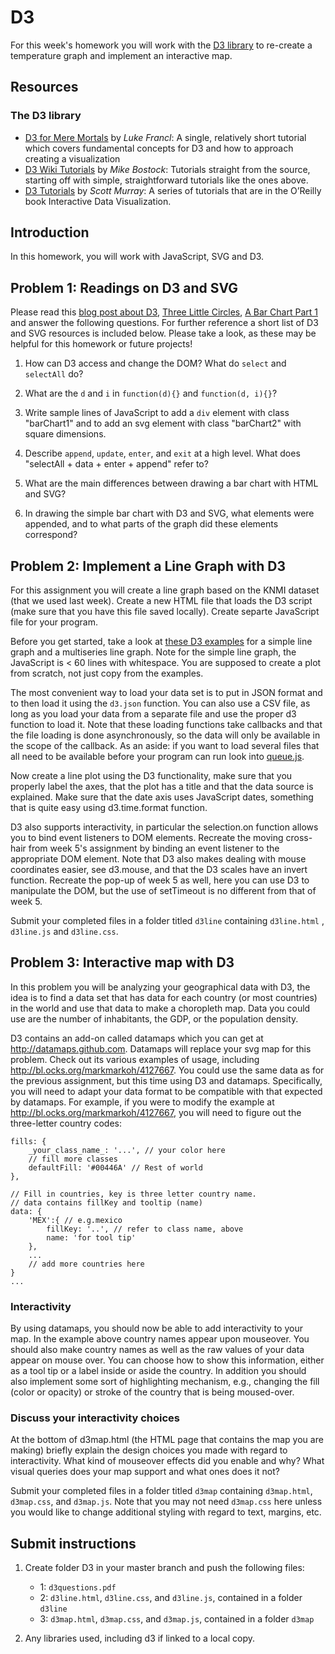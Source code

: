 # D3

For this week's homework you will work with the [D3 library][D3website] to
re-create a temperature graph and implement an interactive map.

[D3website]: http://d3js.org/

## Resources

### The D3 library

* [D3 for Mere Mortals] by *Luke Francl*: A single, relatively short tutorial
  which covers fundamental concepts for D3 and how to approach creating a
  visualization
* [D3 Wiki Tutorials] by *Mike Bostock*: Tutorials straight from the source,
  starting off with simple, straightforward tutorials like the ones above.
* [D3 Tutorials] by *Scott Murray*: A series of tutorials that are in the
  O’Reilly book Interactive Data Visualization.

[D3 for Mere Mortals]: http://www.recursion.org/d3-for-mere-mortals/
[D3 Wiki Tutorials]: https://github.com/mbostock/d3/wiki/Tutorials
[D3 Tutorials]: http://alignedleft.com/tutorials/d3/


## Introduction

In this homework, you will work with JavaScript, SVG and D3. 

## Problem 1: Readings on D3 and SVG

Please read this [blog post about D3], [Three Little Circles], [A Bar Chart
Part 1] and answer the following questions. For further reference a short list
of D3 and SVG resources is included below. Please take a look, as these may be
helpful for this homework or future projects!

[blog post about D3]: http://www.jeromecukier.net/blog/2013/03/05/d3-tutorial-at-strata-redux/
[Three Little Circles]: http://mbostock.github.io/d3/tutorial/circle.html
[A Bar Chart Part 1]: http://mbostock.github.io/d3/tutorial/bar-1.html

1. How can D3 access and change the DOM? What do `select` and `selectAll` do?

2. What are the `d` and `i` in `function(d){}` and `function(d, i){}`?

3. Write sample lines of JavaScript to add a `div` element with class
   "barChart1" and to add an svg element with class "barChart2" with square
   dimensions.

4. Describe `append`, `update`, `enter`, and `exit` at a high level. What does
   "selectAll + data + enter + append" refer to?

5. What are the main differences between drawing a bar chart with HTML and SVG?

6. In drawing the simple bar chart with D3 and SVG, what elements were
   appended, and to what parts of the graph did these elements correspond?


## Problem 2: Implement a Line Graph with D3

For this assignment you will create a line graph based on the KNMI dataset (that we used last week).
Create a new HTML file that loads the D3 script (make sure that you have this file saved locally).
Create separte JavaScript file for your program.

Before you get started, take a look at [these D3 examples] for a simple line
graph and a multiseries line graph. Note for the simple line graph, the
JavaScript is < 60 lines with whitespace. You are supposed to create a plot
from scratch, not just copy from the examples.

[these D3 examples]: https://github.com/mbostock/d3/wiki/Gallery

The most convenient way to load your data set is to put in JSON format and to
then load it using the `d3.json` function. You can also use a CSV file, as long as you load your data from a separate file and use the proper d3 function to load it. Note that these loading functions take callbacks and that the
file loading is done asynchronously, so the data will only be available in
the scope of the callback. As an aside: if you want to load several files
that all need to be available before your program can run look into 
[queue.js].

[queue.js]: https://github.com/mbostock/queue

Now create a line plot using the D3 functionality, make sure that you properly
label the axes, that the plot has a title and that the data source is 
explained. Make sure that the date axis uses JavaScript dates, something that is
quite easy using d3.time.format function.

D3 also supports interactivity, in particular the selection.on
function allows you to bind event listeners to DOM elements. Recreate the 
moving cross-hair from week 5's assignment by binding an event listener
to the appropriate DOM element. Note that D3 also makes dealing with mouse
coordinates easier, see d3.mouse, and that the D3 scales
have an invert function. Recreate the pop-up of week 5 as well, 
here you can use D3 to manipulate the DOM, but the use of setTimeout
is no different from that of week 5.

Submit your completed files in a folder titled `d3line` containing `d3line.html` , `d3line.js` and
`d3line.css`.


## Problem 3: Interactive map with D3

In this problem you will be analyzing your geographical data with D3, the idea
is to find a data set that has data for each country (or most countries) in the
world and use that data to make a choropleth map. Data you could use are the number
of inhabitants, the GDP, or the population density.

D3 contains an add-on called datamaps which you can get at
<http://datamaps.github.com>. Datamaps will replace your svg map for this
problem. Check out its various examples of usage, including
<http://bl.ocks.org/markmarkoh/4127667>. You could use  the same data as for the previous assignment, but this time using D3 and datamaps. Specifically, you will need to
adapt your data format to be compatible with that expected by datamaps. For
example, if you were to modify the example at 
<http://bl.ocks.org/markmarkoh/4127667>, you will need to figure out the 
three-letter country codes:

	fills: {
		_your_class_name_: '...', // your color here
		// fill more classes
		defaultFill: '#00446A' // Rest of world
	},
	
	// Fill in countries, key is three letter country name.
	// data contains fillKey and tooltip (name)
	data: {
		'MEX':{ // e.g.mexico
			fillKey: '..', // refer to class name, above
			name: 'for tool tip'
		},
		...
		// add more countries here
	}
	...

### Interactivity

By using datamaps, you should now be able to add interactivity to your map. In
the example above country names appear upon mouseover. You should also make
country names as well as the raw values of your data appear on mouse over. You
can choose how to show this information, either as a tool tip or a label inside
or aside the country. In addition you should also implement some sort of
highlighting mechanism, e.g., changing the fill (color or opacity) or stroke of
the country that is being moused-over.

### Discuss your interactivity choices

At the bottom of d3map.html (the HTML page that contains the map you are making)
briefly explain the design choices you made with
regard to interactivity. What kind of mouseover effects did you enable and why?
What visual queries does your map support and what ones does it not?

Submit your completed files in a folder titled `d3map` containing `d3map.html`,
`d3map.css`, and `d3map.js`. Note that you may not need `d3map.css` here unless you
would like to change additional styling with regard to text, margins, etc.

## Submit instructions

1. Create folder D3 in your master branch and push the following files:
   * 1: `d3questions.pdf`
   * 2: `d3line.html`, `d3line.css`, and `d3line.js`, contained in a folder `d3line`
   * 3: `d3map.html`, `d3map.css`, and `d3map.js`, contained in a folder `d3map`

2. Any libraries used, including d3 if linked to a local copy.
